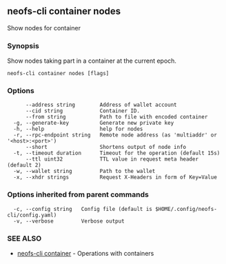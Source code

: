 ## neofs-cli container nodes

Show nodes for container

### Synopsis

Show nodes taking part in a container at the current epoch.

```
neofs-cli container nodes [flags]
```

### Options

```
      --address string        Address of wallet account
      --cid string            Container ID.
      --from string           Path to file with encoded container
  -g, --generate-key          Generate new private key
  -h, --help                  help for nodes
  -r, --rpc-endpoint string   Remote node address (as 'multiaddr' or '<host>:<port>')
      --short                 Shortens output of node info
  -t, --timeout duration      Timeout for the operation (default 15s)
      --ttl uint32            TTL value in request meta header (default 2)
  -w, --wallet string         Path to the wallet
  -x, --xhdr strings          Request X-Headers in form of Key=Value
```

### Options inherited from parent commands

```
  -c, --config string   Config file (default is $HOME/.config/neofs-cli/config.yaml)
  -v, --verbose         Verbose output
```

### SEE ALSO

* [neofs-cli container](neofs-cli_container.md)	 - Operations with containers

